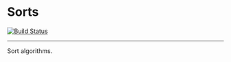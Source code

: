 # Sorts
[![Build Status](https://travis-ci.org/MOHJ0558/Sorts.svg?branch=master)](https://travis-ci.org/MOHJ0558/Sorts)
_____
Sort algorithms.
